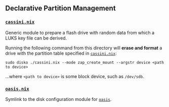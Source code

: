 ## Declarative Partition Management

### [`cassini.nix`]

Generic module to prepare a flash drive with random data from which a LUKS key
file can be derived.

Running the following command from this directory will **erase and format**
a drive with the partition table specified in [`cassini.nix`]:

```shell
sudo disko ./cassini.nix --mode zap_create_mount --argstr device <path to device>
```
...where `<path to device>` is some block device, such as `/dev/sdb`.

[`cassini.nix`]: ./cassini.nix

### [`oasis.nix`]

Symlink to the disk configuration module for [`oasis`].

[`oasis.nix`]: ../hosts/oasis/disks.nix
[`oasis`]: ../hosts/oasis
